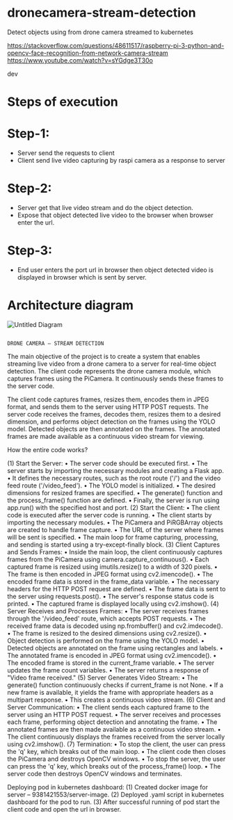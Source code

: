 # dronecamera-stream-detection
Detect objects using from drone camera streamed to kubernetes

https://stackoverflow.com/questions/48611517/raspberry-pi-3-python-and-opencv-face-recognition-from-network-camera-stream
https://www.youtube.com/watch?v=sYGdge3T30o

dev
# Steps of execution
# Step-1:
- Server send the requests to client
- Client send live video capturing by raspi camera as a response to server
# Step-2:
- Server get that live video stream and do the object detection.
- Expose that object detected live video to the browser when browser enter the url.
# Step-3:
- End user enters the port url in browser then object detected video is displayed in browser which is sent by server.
# Architecture diagram

![Untitled Diagram](https://github.com/TiHAN-Hyderabad/dronecamera-stream-detection/assets/94279266/c34ce4f9-2a8d-4b17-8f0b-27be77b86e8c)

                                                                      DRONE CAMERA – STREAM DETECTION


The main objective of the project is to create a system that enables streaming live video from a drone camera to a server for real-time object detection. The client code represents the drone camera module, which captures frames using the PiCamera. It continuously sends these frames to the server code.

The client code captures frames, resizes them, encodes them in JPEG format, and sends them to the server using HTTP POST requests. The server code receives the frames, decodes them, resizes them to a desired dimension, and performs object detection on the frames using the YOLO model. Detected objects are then annotated on the frames. The annotated frames are made available as a continuous video stream for viewing.

How the entire code works?

(1) Start the Server:
    • The server code should be executed first.
    • The server starts by importing the necessary modules and creating a Flask app.
    • It defines the necessary routes, such as the root route ('/') and the video feed route ('/video_feed').
    • The YOLO model is initialized.
    • The desired dimensions for resized frames are specified.
    • The generate() function and the process_frame() function are defined.
    • Finally, the server is run using app.run() with the specified host and port.
(2) Start the Client:
    • The client code is executed after the server code is running.
    • The client starts by importing the necessary modules.
    • The PiCamera and PiRGBArray objects are created to handle frame capture.
    • The URL of the server where frames will be sent is specified.
    • The main loop for frame capturing, processing, and sending is started using a try-except-finally block.
(3) Client Captures and Sends Frames:
    •  Inside the main loop, the client continuously captures frames from the PiCamera using camera.capture_continuous().
    • Each captured frame is resized using imutils.resize() to a width of 320 pixels.
    • The frame is then encoded in JPEG format using cv2.imencode().
    • The encoded frame data is stored in the frame_data variable.
    • The necessary headers for the HTTP POST request are defined.
    • The frame data is sent to the server using requests.post().
    • The server's response status code is printed.
    • The captured frame is displayed locally using cv2.imshow().
(4) Server Receives and Processes Frames:
    • The server receives frames through the '/video_feed' route, which accepts POST requests.
    • The received frame data is decoded using np.frombuffer() and cv2.imdecode().
    • The frame is resized to the desired dimensions using cv2.resize().
    • Object detection is performed on the frame using the YOLO model.
    • Detected objects are annotated on the frame using rectangles and labels.
    • The annotated frame is encoded in JPEG format using cv2.imencode().
    • The encoded frame is stored in the current_frame variable.
    • The server updates the frame count variables.
    • The server returns a response of "Video frame received."
(5) Server Generates Video Stream:
    • The generate() function continuously checks if current_frame is not None.
    • If a new frame is available, it yields the frame with appropriate headers as a multipart response.
    • This creates a continuous video stream.
(6) Client and Server Communication:
    • The client sends each captured frame to the server using an HTTP POST request.
    • The server receives and processes each frame, performing object detection and annotating the frame.
    • The annotated frames are then made available as a continuous video stream.
    • The client continuously displays the frames received from the server locally using cv2.imshow().
(7) Termination:
    • To stop the client, the user can press the 'q' key, which breaks out of the main loop.
    • The client code then closes the PiCamera and destroys OpenCV windows.
    • To stop the server, the user can press the 'q' key, which breaks out of the process_frame() loop.
    • The server code then destroys OpenCV windows and terminates.

Deploying pod in kubernetes dashboard:
(1) Created docker image for server – 9381421553/server-image.
(2) Deployed .yaml script in kubernetes dashboard for the pod to run.
(3) After successful running of pod start the client code and open the url in browser.






